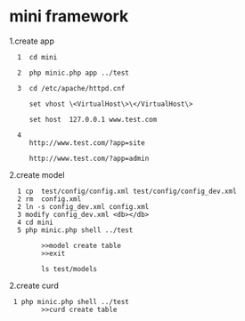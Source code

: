mini framework
====

1.create app
   
      1  cd mini 
   
      2  php minic.php app ../test
   
      3  cd /etc/apache/httpd.cnf   
   
         set vhost \<VirtualHost\>\</VirtualHost\>
      
         set host  127.0.0.1 www.test.com
      
      4
         http://www.test.com/?app=site
      
         http://www.test.com/?app=admin


2.create model
      
      1 cp  test/config/config.xml test/config/config_dev.xml
      2 rm  config.xml
      2 ln -s config_dev.xml config.xml
      3 modify config_dev.xml <db></db>
      4 cd mini
      5 php minic.php shell ../test
      
            >>model create table
            >>exit
            
            ls test/models
            
2.create curd    
   
     1 php minic.php shell ../test
            >>curd create table

